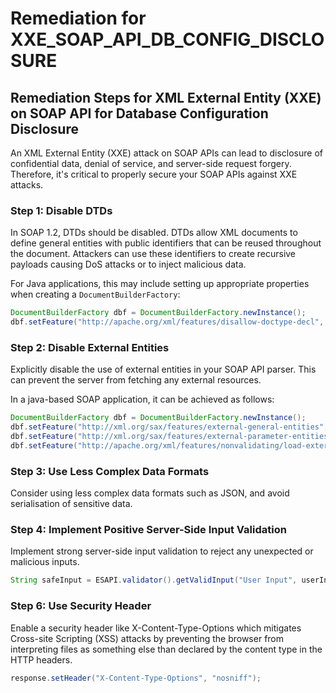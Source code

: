 # Remediation for XXE_SOAP_API_DB_CONFIG_DISCLOSURE

## Remediation Steps for XML External Entity (XXE) on SOAP API for Database Configuration Disclosure

An XML External Entity (XXE) attack on SOAP APIs can lead to disclosure of confidential data, denial of service, and server-side request forgery. Therefore, it's critical to properly secure your SOAP APIs against XXE attacks.

### Step 1: Disable DTDs

In SOAP 1.2, DTDs should be disabled. DTDs allow XML documents to define general entities with public identifiers that can be reused throughout the document. Attackers can use these identifiers to create recursive payloads causing DoS attacks or to inject malicious data.

For Java applications, this may include setting up appropriate properties when creating a `DocumentBuilderFactory`:

```java
DocumentBuilderFactory dbf = DocumentBuilderFactory.newInstance();
dbf.setFeature("http://apache.org/xml/features/disallow-doctype-decl", true);
```

### Step 2: Disable External Entities

Explicitly disable the use of external entities in your SOAP API parser. This can prevent the server from fetching any external resources.

In a java-based SOAP application, it can be achieved as follows:

```java
DocumentBuilderFactory dbf = DocumentBuilderFactory.newInstance();
dbf.setFeature("http://xml.org/sax/features/external-general-entities", false);
dbf.setFeature("http://xml.org/sax/features/external-parameter-entities", false);
dbf.setFeature("http://apache.org/xml/features/nonvalidating/load-external-dtd", false);
```

### Step 3: Use Less Complex Data Formats

Consider using less complex data formats such as JSON, and avoid serialisation of sensitive data.


### Step 4: Implement Positive Server-Side Input Validation

Implement strong server-side input validation to reject any unexpected or malicious inputs.

```java
String safeInput = ESAPI.validator().getValidInput("User Input", userInput,"SafeString", 200, false);
```

### Step 6: Use Security Header

Enable a security header like X-Content-Type-Options which mitigates Cross-site Scripting (XSS) attacks by preventing the browser from interpreting files as something else than declared by the content type in the HTTP headers.

```java
response.setHeader("X-Content-Type-Options", "nosniff");
```